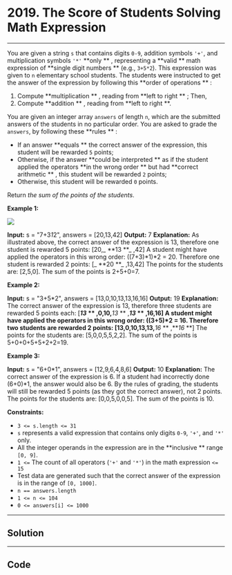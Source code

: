 # 2019. The Score of Students Solving Math Expression

---

You are given a string `s` that contains digits `0-9`, addition symbols `'+'`, and multiplication symbols `'*'` **only ** , representing a **valid ** math expression of **single digit numbers ** (e.g., `3+5*2`). This expression was given to `n` elementary school students. The students were instructed to get the answer of the expression by following this **order of operations ** :

  1. Compute **multiplication ** , reading from **left to right ** ; Then,
  2. Compute **addition ** , reading from **left to right **.



You are given an integer array `answers` of length `n`, which are the submitted answers of the students in no particular order. You are asked to grade the `answers`, by following these **rules ** :

  * If an answer **equals ** the correct answer of the expression, this student will be rewarded `5` points;
  * Otherwise, if the answer **could be interpreted ** as if the student applied the operators **in the wrong order ** but had **correct arithmetic ** , this student will be rewarded `2` points;
  * Otherwise, this student will be rewarded `0` points.



Return _the sum of the points of the students_.

 

**Example 1:**

![](https://assets.leetcode.com/uploads/2021/09/17/student_solving_math.png)


**Input:** s = "7+3*1*2", answers = [20,13,42]
**Output:** 7
**Explanation:** As illustrated above, the correct answer of the expression is 13, therefore one student is rewarded 5 points: [20,_ **13 **_ ,42]
A student might have applied the operators in this wrong order: ((7+3)*1)*2 = 20. Therefore one student is rewarded 2 points: [_ **20 **_ ,13,42]
The points for the students are: [2,5,0]. The sum of the points is 2+5+0=7.


**Example 2:**


**Input:** s = "3+5*2", answers = [13,0,10,13,13,16,16]
**Output:** 19
**Explanation:** The correct answer of the expression is 13, therefore three students are rewarded 5 points each: [**_13_ ** ,0,10,**_13_ ** ,**_13_ ** ,16,16]
A student might have applied the operators in this wrong order: ((3+5)*2 = 16. Therefore two students are rewarded 2 points: [13,0,10,13,13,**_16_ ** ,**_16_ **]
The points for the students are: [5,0,0,5,5,2,2]. The sum of the points is 5+0+0+5+5+2+2=19.


**Example 3:**


**Input:** s = "6+0*1", answers = [12,9,6,4,8,6]
**Output:** 10
**Explanation:** The correct answer of the expression is 6.
If a student had incorrectly done (6+0)*1, the answer would also be 6.
By the rules of grading, the students will still be rewarded 5 points (as they got the correct answer), not 2 points.
The points for the students are: [0,0,5,0,0,5]. The sum of the points is 10.


 

**Constraints:**

  * `3 <= s.length <= 31`
  * `s` represents a valid expression that contains only digits `0-9`, `'+'`, and `'*'` only.
  * All the integer operands in the expression are in the **inclusive ** range `[0, 9]`.
  * `1 <=` The count of all operators (`'+'` and `'*'`) in the math expression `<= 15`
  * Test data are generated such that the correct answer of the expression is in the range of `[0, 1000]`.
  * `n == answers.length`
  * `1 <= n <= 104`
  * `0 <= answers[i] <= 1000`

---

## Solution



---

## Code
```python


```
